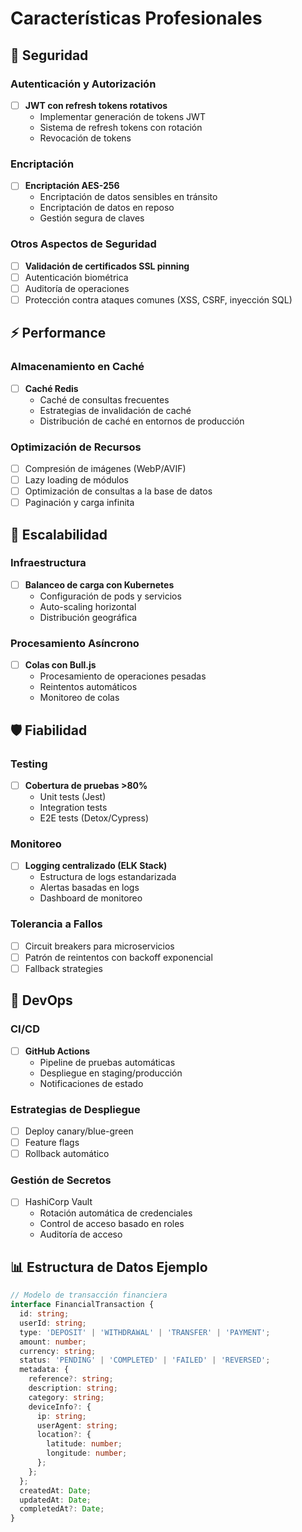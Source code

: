 # Características Profesionales

## 🔐 Seguridad

### Autenticación y Autorización
- [ ] **JWT con refresh tokens rotativos**
  - Implementar generación de tokens JWT
  - Sistema de refresh tokens con rotación
  - Revocación de tokens

### Encriptación
- [ ] **Encriptación AES-256**
  - Encriptación de datos sensibles en tránsito
  - Encriptación de datos en reposo
  - Gestión segura de claves

### Otros Aspectos de Seguridad
- [ ] **Validación de certificados SSL pinning**
- [ ] Autenticación biométrica
- [ ] Auditoría de operaciones
- [ ] Protección contra ataques comunes (XSS, CSRF, inyección SQL)

## ⚡ Performance

### Almacenamiento en Caché
- [ ] **Caché Redis**
  - Caché de consultas frecuentes
  - Estrategias de invalidación de caché
  - Distribución de caché en entornos de producción

### Optimización de Recursos
- [ ] Compresión de imágenes (WebP/AVIF)
- [ ] Lazy loading de módulos
- [ ] Optimización de consultas a la base de datos
- [ ] Paginación y carga infinita

## 🚀 Escalabilidad

### Infraestructura
- [ ] **Balanceo de carga con Kubernetes**
  - Configuración de pods y servicios
  - Auto-scaling horizontal
  - Distribución geográfica

### Procesamiento Asíncrono
- [ ] **Colas con Bull.js**
  - Procesamiento de operaciones pesadas
  - Reintentos automáticos
  - Monitoreo de colas

## 🛡️ Fiabilidad

### Testing
- [ ] **Cobertura de pruebas >80%**
  - Unit tests (Jest)
  - Integration tests
  - E2E tests (Detox/Cypress)

### Monitoreo
- [ ] **Logging centralizado (ELK Stack)**
  - Estructura de logs estandarizada
  - Alertas basadas en logs
  - Dashboard de monitoreo

### Tolerancia a Fallos
- [ ] Circuit breakers para microservicios
- [ ] Patrón de reintentos con backoff exponencial
- [ ] Fallback strategies

## 🔄 DevOps

### CI/CD
- [ ] **GitHub Actions**
  - Pipeline de pruebas automáticas
  - Despliegue en staging/producción
  - Notificaciones de estado

### Estrategias de Despliegue
- [ ] Deploy canary/blue-green
- [ ] Feature flags
- [ ] Rollback automático

### Gestión de Secretos
- [ ] HashiCorp Vault
  - Rotación automática de credenciales
  - Control de acceso basado en roles
  - Auditoría de acceso

## 📊 Estructura de Datos Ejemplo

```typescript
// Modelo de transacción financiera
interface FinancialTransaction {
  id: string;
  userId: string;
  type: 'DEPOSIT' | 'WITHDRAWAL' | 'TRANSFER' | 'PAYMENT';
  amount: number;
  currency: string;
  status: 'PENDING' | 'COMPLETED' | 'FAILED' | 'REVERSED';
  metadata: {
    reference?: string;
    description: string;
    category: string;
    deviceInfo?: {
      ip: string;
      userAgent: string;
      location?: {
        latitude: number;
        longitude: number;
      };
    };
  };
  createdAt: Date;
  updatedAt: Date;
  completedAt?: Date;
}
```


